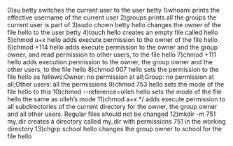 0)su betty  switches the current user to the user betty
1)whoami  prints the effective username of the current user
2)groups  prints all the groups the current user is part of
3)sudo chown betty hello  changes the owner of the file hello to the user betty
4)touch hello  creates an empty file called hello
5)chmod u+x hello   adds execute permission to the owner of the file hello
6)chmod +114 hello  adds execute permission to the owner and the group owner, and read permission to other users, to the file hello
7)chmod +111 hello  adds execution permission to the owner, the group owner and the other users, to the file hello
8)chmod 007 hello  sets the permission to the file hello as follows:Owner: no permission at all;Group: no permission at all;Other users: all the permissions
9)chmod 753 hello  sets the mode of the file hello to this
10)chmod --reference=olleh hello  sets the mode of the file hello the same as olleh’s mode
11)chmod a+x */  adds execute permission to all subdirectories of the current directory for the owner, the group owner and all other users. Regular files should not be changed
12)mkdir -m 751 my_dir  creates a directory called my_dir with permissions 751 in the working directory
13)chgrp school hello changes the group owner to school for the file hello
